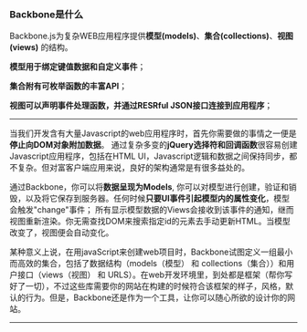 ### Backbone是什么

Backbone.js为复杂WEB应用程序提供**模型(models)**、**集合(collections)**、**视图(views)** 的结构。

**模型用于绑定键值数据和自定义事件**；

**集合附有可枚举函数的丰富API**； 

**视图可以声明事件处理函数，并通过RESRful JSON接口连接到应用程序**；

---
当我们开发含有大量Javascript的web应用程序时，首先你需要做的事情之一便是**停止向DOM对象附加数据**。 通过复杂多变的**jQuery选择符和回调函数**很容易创建Javascript应用程序，包括在HTML UI，Javascript逻辑和数据之间保持同步，都不复杂。但对富客户端应用来说，良好的架构通常是有很多益处的。

通过Backbone，你可以将**数据呈现为Models**, 你可以对模型进行创建，验证和销毁，以及将它保存到服务器。任何时候**只要UI事件引起模型内的属性变化**，模型会触发"change"事件； 所有显示模型数据的Views会接收到该事件的通知，继而视图重新渲染。你无需查找DOM来搜索指定id的元素去手动更新HTML。当模型改变了，视图便会自动变化。

某种意义上说，在用javaScript来创建web项目时，Backbone试图定义一组最小而高效的集合，包括了数据结构（models（模型） 和 collections（集合））和用户接口（views（视图） 和 URLS）。在web开发环境里，到处都是框架（帮你写好了一切），不过这些库需要你的网站在构建的时候符合该框架的样子，风格，默认的行为。但是，Backbone还是作为一个工具，让你可以随心所欲的设计你的网站。


---